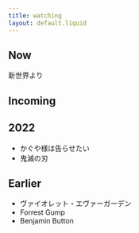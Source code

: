 ```yaml
---
title: watching
layout: default.liquid
---
```


## Now

新世界より

## Incoming


## 2022

- かぐや様は告らせたい
- 鬼滅の刃

## Earlier

-  ヴァイオレット・エヴァーガーデン
- Forrest Gump
- Benjamin Button
